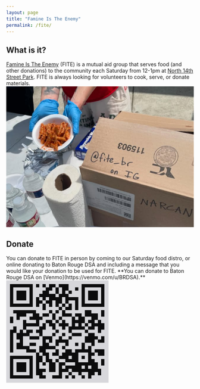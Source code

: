```yaml
---
layout: page
title: "Famine Is The Enemy"
permalink: /fite/
---
```


<h2>What is it?</h2>

[Famine Is The Enemy](https://www.instagram.com/fite_br/) (FITE) is a mutual aid group that serves food (and other donations) to the community each Saturday from 12-1pm at [North 14th Street Park](https://maps.app.goo.gl/GJhM7rvKNZgw9kZF9). FITE is always looking for volunteers to cook, serve, or donate materials.
<img class="float-right mw-100" src="/assets/images/FITE04-2025.png">
<div class="clearfix"></div>
<h2>Donate</h2>
You can donate to FITE in person by coming to our Saturday food distro, or online donating to Baton Rouge DSA and including a message that you would like your donation to be used for FITE.
**You can donate to Baton Rouge DSA on [Venmo](https://venmo.com/u/BRDSA).**
<img class="float-right mw-100" src="/assets/images/qrcode_BRDSAvenmo.png">
<div class="clearfix"></div>
